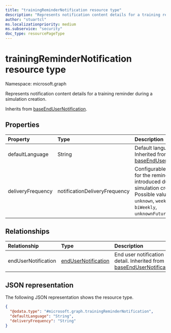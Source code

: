 ```yaml
---
title: "trainingReminderNotification resource type"
description: "Represents notification content details for a training reminder during a simulation creation."
author: "stuartcl"
ms.localizationpriority: medium
ms.subservice: "security"
doc_type: resourcePageType
---
```


# trainingReminderNotification resource type

Namespace: microsoft.graph

Represents notification content details for a training reminder during a simulation creation.

Inherits from [baseEndUserNotification](../resources/baseendusernotification.md).

## Properties

|Property|Type|Description|
|:---|:---|:---|
|defaultLanguage|String|Default language. Inherited from [baseEndUserNotification](../resources/baseendusernotification.md).|
|deliveryFrequency|notificationDeliveryFrequency|Configurable frequency for the reminder email introduced during simulation creation. Possible values are: `unknown`, `weekly`, `biWeekly`, `unknownFutureValue`.|

## Relationships

|Relationship|Type|Description|
|:---|:---|:---|
|endUserNotification|[endUserNotification](../resources/endusernotification.md)|End user notification detail. Inherited from [baseEndUserNotification](../resources/baseendusernotification.md).|

## JSON representation

The following JSON representation shows the resource type.

<!-- {
  "blockType": "resource",
  "@odata.type": "microsoft.graph.trainingReminderNotification"
}
-->
``` json
{
  "@odata.type": "#microsoft.graph.trainingReminderNotification",
  "defaultLanguage": "String",
  "deliveryFrequency": "String"
}
```
